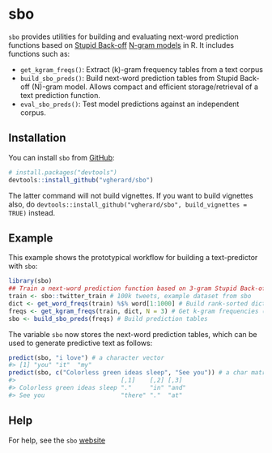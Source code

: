 
<!-- README.md is generated from README.Rmd. Please edit that file -->

# sbo

<!-- badges: start -->

<!-- badges: end -->

`sbo` provides utilities for building and evaluating next-word
prediction functions based on [Stupid
Back-off](https://www.aclweb.org/anthology/D07-1090.pdf) [N-gram
models](https://en.wikipedia.org/wiki/N-gram) in R. It includes
functions such as:

  - `get_kgram_freqs()`: Extract \(k\)-gram frequency tables from a text
    corpus
  - `build_sbo_preds()`: Build next-word prediction tables from Stupid
    Back-off \(N\)-gram model. Allows compact and efficient
    storage/retrieval of a text prediction function.
  - `eval_sbo_preds()`: Test model predictions against an independent
    corpus.

## Installation

You can install `sbo` from [GitHub](https://github.com/vgherard/sbo):

``` r
# install.packages("devtools")
devtools::install_github("vgherard/sbo")
```

The latter command will not build vignettes. If you want to build
vignettes also, do `devtools::install_github("vgherard/sbo",
build_vignettes = TRUE)` instead.

## Example

This example shows the prototypical workflow for building a
text-predictor with `sbo`:

``` r
library(sbo)
## Train a next-word prediction function based on 3-gram Stupid Back-off. 
train <- sbo::twitter_train # 100k tweets, example dataset from sbo
dict <- get_word_freqs(train) %$% word[1:1000] # Build rank-sorted dictionary
freqs <- get_kgram_freqs(train, dict, N = 3) # Get k-gram frequencies (up to 3-grams)
sbo <- build_sbo_preds(freqs) # Build prediction tables
```

The variable `sbo` now stores the next-word prediction tables, which can
be used to generate predictive text as follows:

``` r
predict(sbo, "i love") # a character vector
#> [1] "you" "it"  "my"
predict(sbo, c("Colorless green ideas sleep", "See you")) # a char matrix
#>                             [,1]    [,2] [,3] 
#> Colorless green ideas sleep "."     "in" "and"
#> See you                     "there" "."  "at"
```

## Help

For help, see the `sbo` [website](https://vgherard.github.io/sbo/)
